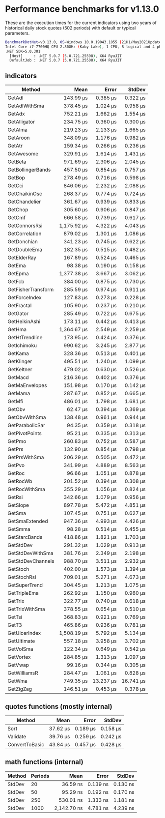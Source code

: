 # Performance benchmarks for v1.13.0

These are the execution times for the current indicators using two years of historical daily stock quotes (502 periods) with default or typical parameters.

``` bash
BenchmarkDotNet=v0.13.0, OS=Windows 10.0.19043.1055 (21H1/May2021Update)
Intel Core i7-7700HQ CPU 2.80GHz (Kaby Lake), 1 CPU, 8 logical and 4 physical cores
.NET SDK=5.0.301
  [Host]     : .NET 5.0.7 (5.0.721.25508), X64 RyuJIT
  DefaultJob : .NET 5.0.7 (5.0.721.25508), X64 RyuJIT
```

## indicators

|             Method |        Mean |     Error |    StdDev |
|------------------- |------------:|----------:|----------:|
|             GetAdl |   143.99 μs |  0.385 μs |  0.322 μs |
|      GetAdlWithSma |   378.45 μs |  1.024 μs |  0.958 μs |
|             GetAdx |   752.21 μs |  1.662 μs |  1.554 μs |
|       GetAlligator |   234.75 μs |  0.360 μs |  0.300 μs |
|            GetAlma |   219.23 μs |  2.133 μs |  1.665 μs |
|           GetAroon |   348.09 μs |  1.176 μs |  0.982 μs |
|             GetAtr |   159.34 μs |  0.266 μs |  0.236 μs |
|         GetAwesome |   329.91 μs |  1.614 μs |  1.431 μs |
|            GetBeta |   971.69 μs |  2.306 μs |  2.045 μs |
|  GetBollingerBands |   457.50 μs |  0.854 μs |  0.757 μs |
|             GetBop |   278.49 μs |  0.716 μs |  0.598 μs |
|             GetCci |   846.06 μs |  2.232 μs |  2.088 μs |
|      GetChaikinOsc |   268.37 μs |  0.774 μs |  0.724 μs |
|      GetChandelier |   361.67 μs |  0.939 μs |  0.833 μs |
|            GetChop |   305.60 μs |  0.906 μs |  0.847 μs |
|             GetCmf |   666.58 μs |  0.739 μs |  0.617 μs |
|      GetConnorsRsi | 1,175.92 μs |  4.322 μs |  4.043 μs |
|     GetCorrelation |   879.02 μs |  1.301 μs |  1.086 μs |
|        GetDonchian |   341.23 μs |  0.745 μs |  0.622 μs |
|       GetDoubleEma |   182.35 μs |  0.515 μs |  0.482 μs |
|        GetElderRay |   167.89 μs |  0.524 μs |  0.465 μs |
|             GetEma |    98.38 μs |  0.190 μs |  0.158 μs |
|            GetEpma | 1,377.38 μs |  3.667 μs |  3.062 μs |
|             GetFcb |   384.00 μs |  0.875 μs |  0.730 μs |
| GetFisherTransform |   285.59 μs |  0.974 μs |  0.911 μs |
|      GetForceIndex |   127.83 μs |  0.273 μs |  0.228 μs |
|         GetFractal |   105.90 μs |  0.237 μs |  0.210 μs |
|           GetGator |   285.49 μs |  0.722 μs |  0.675 μs |
|      GetHeikinAshi |   173.11 μs |  0.442 μs |  0.413 μs |
|             GetHma | 1,364.67 μs |  2.549 μs |  2.259 μs |
|     GetHtTrendline |   173.95 μs |  0.424 μs |  0.376 μs |
|        GetIchimoku |   990.62 μs |  3.245 μs |  2.877 μs |
|            GetKama |   328.36 μs |  0.513 μs |  0.401 μs |
|         GetKlinger |   495.51 μs |  1.240 μs |  1.099 μs |
|         GetKeltner |   479.02 μs |  0.630 μs |  0.526 μs |
|            GetMacd |   216.36 μs |  0.402 μs |  0.376 μs |
|     GetMaEnvelopes |   151.98 μs |  0.170 μs |  0.142 μs |
|            GetMama |   287.67 μs |  0.852 μs |  0.665 μs |
|             GetMfi |   486.01 μs |  1.798 μs |  1.681 μs |
|             GetObv |    62.47 μs |  0.394 μs |  0.369 μs |
|      GetObvWithSma |   138.48 μs |  0.961 μs |  0.944 μs |
|    GetParabolicSar |    94.35 μs |  0.359 μs |  0.318 μs |
|     GetPivotPoints |    95.21 μs |  0.335 μs |  0.313 μs |
|             GetPmo |   260.83 μs |  0.752 μs |  0.587 μs |
|             GetPrs |   132.90 μs |  0.854 μs |  0.798 μs |
|      GetPrsWithSma |   206.29 μs |  0.505 μs |  0.472 μs |
|             GetPvo |   341.99 μs |  4.889 μs |  8.563 μs |
|             GetRoc |    96.66 μs |  1.051 μs |  0.878 μs |
|           GetRocWb |   201.52 μs |  0.394 μs |  0.308 μs |
|      GetRocWithSma |   355.29 μs |  1.056 μs |  0.824 μs |
|             GetRsi |   342.66 μs |  1.079 μs |  0.956 μs |
|           GetSlope |   897.78 μs |  5.472 μs |  4.851 μs |
|             GetSma |   107.45 μs |  0.751 μs |  0.627 μs |
|     GetSmaExtended |   947.36 μs |  4.993 μs |  4.426 μs |
|            GetSmma |    98.28 μs |  0.514 μs |  0.455 μs |
|      GetStarcBands |   418.86 μs |  1.821 μs |  1.703 μs |
|          GetStdDev |   291.32 μs |  1.029 μs |  0.913 μs |
|   GetStdDevWithSma |   381.76 μs |  2.349 μs |  2.198 μs |
|  GetStdDevChannels |   988.70 μs |  3.511 μs |  2.932 μs |
|           GetStoch |   402.00 μs |  1.573 μs |  1.394 μs |
|        GetStochRsi |   709.01 μs |  5.271 μs |  4.673 μs |
|      GetSuperTrend |   304.45 μs |  1.213 μs |  1.075 μs |
|       GetTripleEma |   262.92 μs |  1.150 μs |  0.960 μs |
|            GetTrix |   322.77 μs |  0.740 μs |  0.618 μs |
|     GetTrixWithSma |   378.55 μs |  0.654 μs |  0.510 μs |
|             GetTsi |   368.83 μs |  0.921 μs |  0.769 μs |
|              GetT3 |   465.86 μs |  0.936 μs |  0.781 μs |
|      GetUlcerIndex | 1,508.19 μs |  5.792 μs |  5.134 μs |
|        GetUltimate |   557.18 μs |  3.958 μs |  3.702 μs |
|          GetVolSma |   122.34 μs |  0.649 μs |  0.542 μs |
|          GetVortex |   284.85 μs |  1.313 μs |  1.097 μs |
|            GetVwap |    99.16 μs |  0.344 μs |  0.305 μs |
|       GetWilliamsR |   284.47 μs |  1.061 μs |  0.828 μs |
|             GetWma |   749.35 μs | 13.237 μs | 16.741 μs |
|          GetZigZag |   146.51 μs |  0.453 μs |  0.378 μs |

## quotes functions (mostly internal)

|         Method |     Mean |    Error |   StdDev |
|--------------- |---------:|---------:|---------:|
|           Sort | 37.62 μs | 0.189 μs | 0.158 μs |
|       Validate | 39.76 μs | 0.259 μs | 0.242 μs |
| ConvertToBasic | 43.84 μs | 0.457 μs | 0.428 μs |

## math functions (internal)

| Method | Periods |        Mean |    Error |   StdDev |
|------- |-------- |------------:|---------:|---------:|
| StdDev |      20 |    36.59 ns | 0.139 ns | 0.130 ns |
| StdDev |      50 |    95.29 ns | 0.192 ns | 0.170 ns |
| StdDev |     250 |   530.01 ns | 1.333 ns | 1.181 ns |
| StdDev |    1000 | 2,142.70 ns | 4.781 ns | 4.239 ns |
